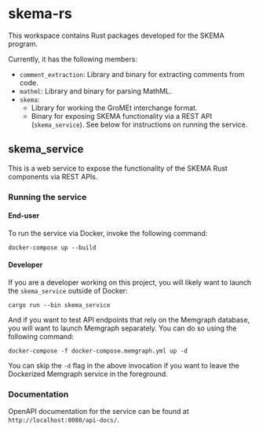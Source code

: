 # skema-rs

This workspace contains Rust packages developed for the SKEMA program.

Currently, it has the following members:

- `comment_extraction`: Library and binary for
  extracting comments from code.
- `mathml`: Library and binary for parsing MathML.
- `skema`:
    - Library for working the GroMEt interchange format.
    - Binary for exposing SKEMA functionality via a REST API (`skema_service`).
      See below for instructions on running the service.

## skema_service

This is a web service to expose the functionality of the SKEMA Rust components
via REST APIs.

### Running the service

#### End-user

To run the service via Docker, invoke the following command:

```
docker-compose up --build
```

#### Developer

If you are a developer working on this project, you will likely want to launch
the `skema_service` outside of Docker:

```
cargo run --bin skema_service
```

And if you want to test API endpoints that rely on the Memgraph database, you
will want to launch Memgraph separately. You can do so using the following
command:

```
docker-compose -f docker-compose.memgraph.yml up -d
```

You can skip the `-d` flag in the above invocation if you want to leave the
Dockerized Memgraph service in the foreground.

### Documentation

OpenAPI documentation for the service can be found at
`http://localhost:8080/api-docs/`.
